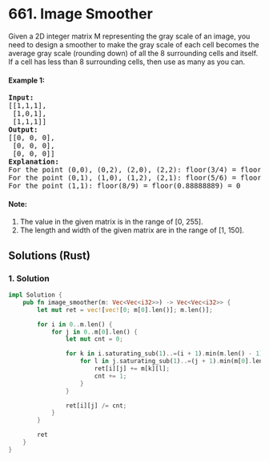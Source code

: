 # 661. Image Smoother
Given a 2D integer matrix M representing the gray scale of an image, you need to design a smoother to make the gray scale of each cell becomes the average gray scale (rounding down) of all the 8 surrounding cells and itself. If a cell has less than 8 surrounding cells, then use as many as you can.

#### Example 1:
<pre>
<strong>Input:</strong>
[[1,1,1],
 [1,0,1],
 [1,1,1]]
<strong>Output:</strong>
[[0, 0, 0],
 [0, 0, 0],
 [0, 0, 0]]
<strong>Explanation:</strong>
For the point (0,0), (0,2), (2,0), (2,2): floor(3/4) = floor(0.75) = 0
For the point (0,1), (1,0), (1,2), (2,1): floor(5/6) = floor(0.83333333) = 0
For the point (1,1): floor(8/9) = floor(0.88888889) = 0
</pre>

#### Note:
1. The value in the given matrix is in the range of [0, 255].
2. The length and width of the given matrix are in the range of [1, 150].

## Solutions (Rust)

### 1. Solution
```Rust
impl Solution {
    pub fn image_smoother(m: Vec<Vec<i32>>) -> Vec<Vec<i32>> {
        let mut ret = vec![vec![0; m[0].len()]; m.len()];

        for i in 0..m.len() {
            for j in 0..m[0].len() {
                let mut cnt = 0;

                for k in i.saturating_sub(1)..=(i + 1).min(m.len() - 1) {
                    for l in j.saturating_sub(1)..=(j + 1).min(m[0].len() - 1) {
                        ret[i][j] += m[k][l];
                        cnt += 1;
                    }
                }

                ret[i][j] /= cnt;
            }
        }

        ret
    }
}
```
